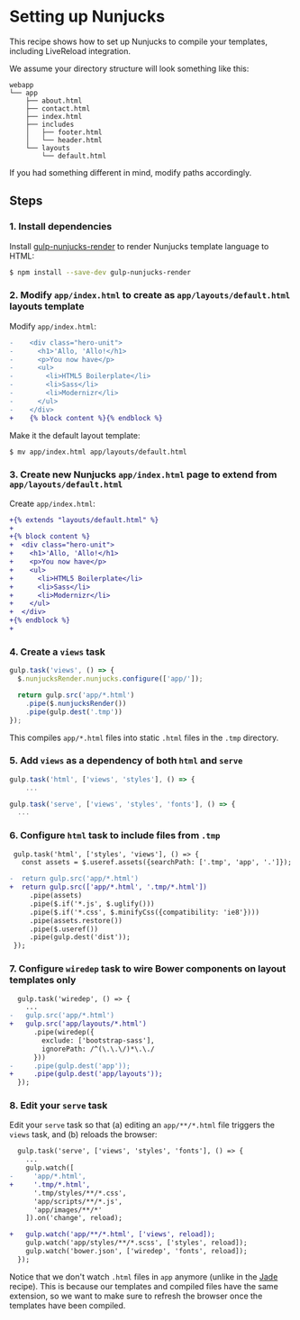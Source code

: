 # Setting up Nunjucks

This recipe shows how to set up Nunjucks to compile your templates, including LiveReload integration.

We assume your directory structure will look something like this:

```
webapp
└── app
    ├── about.html
    ├── contact.html
    ├── index.html
    ├── includes
    │   ├── footer.html
    │   └── header.html
    └── layouts
        └── default.html
```

If you had something different in mind, modify paths accordingly.

## Steps

### 1. Install dependencies

Install [gulp-nunjucks-render](https://github.com/carlosl/gulp-nunjucks-render) to render Nunjucks template language to HTML:

```sh
$ npm install --save-dev gulp-nunjucks-render
```

### 2. Modify `app/index.html` to create as `app/layouts/default.html` layouts template

Modify `app/index.html`:

```diff
-    <div class="hero-unit">
-      <h1>'Allo, 'Allo!</h1>
-      <p>You now have</p>
-      <ul>
-        <li>HTML5 Boilerplate</li>
-        <li>Sass</li>
-        <li>Modernizr</li>
-      </ul>
-    </div>
+    {% block content %}{% endblock %}
```

Make it the default layout template:

```sh
$ mv app/index.html app/layouts/default.html
```

### 3. Create new Nunjucks `app/index.html` page to extend from `app/layouts/default.html`

Create `app/index.html`:

```diff
+{% extends "layouts/default.html" %}
+
+{% block content %}
+  <div class="hero-unit">
+    <h1>'Allo, 'Allo!</h1>
+    <p>You now have</p>
+    <ul>
+      <li>HTML5 Boilerplate</li>
+      <li>Sass</li>
+      <li>Modernizr</li>
+    </ul>
+  </div>
+{% endblock %}
+
```

### 4. Create a `views` task

```js
gulp.task('views', () => {
  $.nunjucksRender.nunjucks.configure(['app/']);

  return gulp.src('app/*.html')
    .pipe($.nunjucksRender())
    .pipe(gulp.dest('.tmp'))
});
```

This compiles `app/*.html` files into static `.html` files in the `.tmp` directory.

### 5. Add `views` as a dependency of both `html` and `serve`

```js
gulp.task('html', ['views', 'styles'], () => {
    ...
```

```js
gulp.task('serve', ['views', 'styles', 'fonts'], () => {
  ...
```

### 6. Configure `html` task to include files from `.tmp`

```diff
 gulp.task('html', ['styles', 'views'], () => {
   const assets = $.useref.assets({searchPath: ['.tmp', 'app', '.']});

-  return gulp.src('app/*.html')
+  return gulp.src(['app/*.html', '.tmp/*.html'])
     .pipe(assets)
     .pipe($.if('*.js', $.uglify()))
     .pipe($.if('*.css', $.minifyCss({compatibility: 'ie8'})))
     .pipe(assets.restore())
     .pipe($.useref())
     .pipe(gulp.dest('dist'));
 });
```

### 7. Configure `wiredep` task to wire Bower components on layout templates only

```diff
  gulp.task('wiredep', () => {
    ...
-   gulp.src('app/*.html')
+   gulp.src('app/layouts/*.html')
      .pipe(wiredep({
        exclude: ['bootstrap-sass'],
        ignorePath: /^(\.\.\/)*\.\./
      }))
-     .pipe(gulp.dest('app'));
+     .pipe(gulp.dest('app/layouts'));
  });
```


### 8. Edit your `serve` task

Edit your `serve` task so that (a) editing an `app/**/*.html` file triggers the `views` task, and (b) reloads the browser:

```diff
  gulp.task('serve', ['views', 'styles', 'fonts'], () => {
    ...
    gulp.watch([
-     'app/*.html',
+     '.tmp/*.html',
      '.tmp/styles/**/*.css',
      'app/scripts/**/*.js',
      'app/images/**/*'
    ]).on('change', reload);

+   gulp.watch('app/**/*.html', ['views', reload]);
    gulp.watch('app/styles/**/*.scss', ['styles', reload]);
    gulp.watch('bower.json', ['wiredep', 'fonts', reload]);
  });
```

Notice that we don't watch `.html` files in `app` anymore (unlike in the [Jade](docs/recipes/jade.md) recipe). This is because our templates and compiled files have the same extension, so we want to make sure to refresh the browser once the templates have been compiled.

